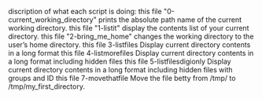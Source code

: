 discription of what each script is doing:
this file "0-current_working_directory" prints the absolute path name of the current working directory.
this file "1-listit" display the contents list of your current directory.
this file "2-bring_me_home" changes the working directory to the user’s home directory. 
this file 3-listfiles Display current directory contents in a long format
this file 4-listmorefiles Display current directory contents in a long format  including hidden files 
this file 5-listfilesdigionly Display current directory contents in a long format  including hidden files with groups and ID 
this file  7-movethatfile  Move the file betty from /tmp/ to /tmp/my_first_directory. 
